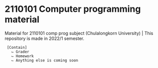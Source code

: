 # 2110101 Computer programming material
Material for 2110101 comp prog subject (Chulalongkorn University) | This repository is made in 2022/1 semester.

     [Contain]
       ⌙ Grader
       ⌙ Homework
       ⌙ Anything else is coming soon
